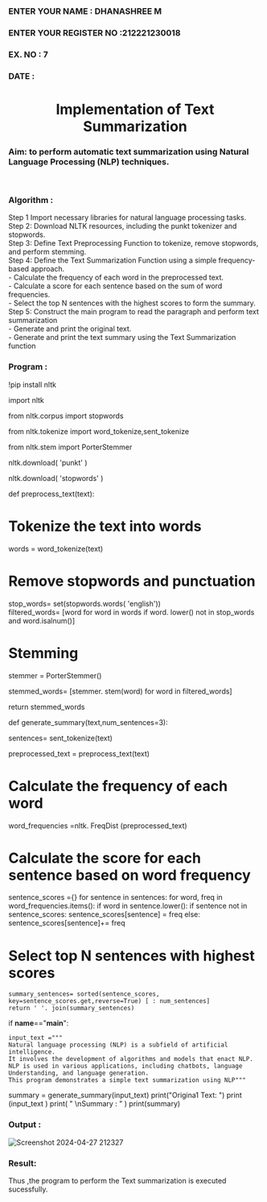 <H3>ENTER YOUR NAME : DHANASHREE M</H3>
<H3>ENTER YOUR REGISTER NO :212221230018</H3>
<H3>EX. NO : 7</H3>
<H3>DATE :</H3>
<H1 ALIGN =CENTER>Implementation of Text  Summarization</H1>
<H3>Aim: to perform automatic text summarization using Natural Language Processing (NLP) techniques. </H3> 
 <BR>
<h3>Algorithm :</h3>
Step 1 Import necessary libraries for natural language processing tasks.<BR>
Step 2: Download NLTK resources, including the punkt tokenizer and stopwords.<BR>
Step 3: Define Text Preprocessing Function to tokenize, remove stopwords, and perform stemming.<BR>
Step 4: Define the Text Summarization Function using a simple frequency-based approach.<br>
    - Calculate the frequency of each word in the preprocessed text.<br>
    - Calculate a score for each sentence based on the sum of word frequencies.<br>
    - Select the top N sentences with the highest scores to form the summary.<br>
Step 5: Construct the main program to read the paragraph  and perform text summarization<br>
      - Generate and print the original text.<br>
      - Generate and print the text summary using the  Text Summarization function<br>
<h3>Program :</h3> 

!pip install nltk

import nltk

from nltk.corpus import stopwords

from nltk.tokenize import word_tokenize,sent_tokenize

from nltk.stem import PorterStemmer

nltk.download( 'punkt' )

nltk.download( 'stopwords' )

def preprocess_text(text):
	
 # Tokenize the text into words
	
 words = word_tokenize(text)
	
 # Remove stopwords and punctuation
	
 stop_words= set(stopwords.words( 'english'))	
 filtered_words= [word for word in words if word. lower() not in stop_words and word.isalnum()]
	
 # Stemming
	
 stemmer = PorterStemmer()
	
 stemmed_words= [stemmer. stem(word) for word in filtered_words]
	
 return stemmed_words

def generate_summary(text,num_sentences=3):
	
 sentences= sent_tokenize(text)
	
 preprocessed_text = preprocess_text(text)
	
 # Calculate the frequency of each word
	
 word_frequencies =nltk. FreqDist (preprocessed_text)


 # Calculate the score for each sentence based on word frequency
	
 sentence_scores ={}
	for sentence in sentences:
		for word, freq in word_frequencies.items():
			if word in sentence.lower():
				if sentence not in sentence_scores:
					sentence_scores[sentence] = freq
				else:
					sentence_scores[sentence]+= freq
	
 # Select top N sentences with highest scores
 
	summary_sentences= sorted(sentence_scores, key=sentence_scores.get,reverse=True) [ : num_sentences]
	return ' '. join(summary_sentences)

if __name__=="__main__":

	input_text ="""
	Natural language processing (NLP) is a subfield of artificial intelligence.
	It involves the development of algorithms and models that enact NLP.
	NLP is used in various applications, including chatbots, language Understanding, and language generation.
	This program demonstrates a simple text summarization using NLP"""

summary = generate_summary(input_text)
print("Origina1 Text: ")
print (input_text )
print( " \nSummary : " )
print(summary)



### Output :

![Screenshot 2024-04-27 212327](https://github.com/Dhanashreemullaithasan/Ex-7-AAI/assets/94165415/13b5ddaf-c2ec-425b-9163-026d7ff66410)

### Result:

Thus ,the program to perform the Text summarization is executed sucessfully.


